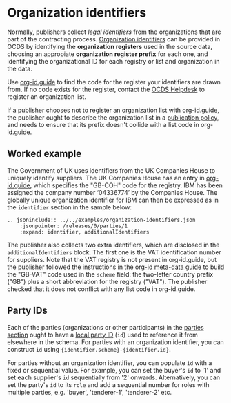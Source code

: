 # Organization identifiers

Normally, publishers collect *legal identifiers* from the organizations that are part of the contracting process. [Organization identifiers](../../../schema/identifiers/#organization-ids) can be provided in OCDS by identifying the **organization registers** used in the source data, choosing an appropiate **organization register prefix** for each one, and identifying the organizational ID for each registry or list and organization in the data.

Use [org-id.guide](http://org-id.guide/) to find the code for the register your identifiers are drawn from. If no code exists for the register, contact the [OCDS Helpdesk](../../support/index) to register an organization list.

If a publisher chooses not to register an organization list with org-id.guide, the publisher ought to describe the organization list in a [publication policy](../../publish/#finalize-your-publication-policy), and needs to ensure that its prefix doesn't collide with a list code in org-id.guide.

## Worked example

The Government of UK uses identifiers from the UK Companies House to uniquely identify suppliers. The UK Companies House has an entry in [org-id.guide](http://org-id.guide/list/GB-COH), which specifies the "GB-COH" code for the registry. IBM has been assigned the company number ‘04336774’ by the Companies House.  The globally unique organization identifier for IBM can then be expressed as in the `identifier` section in the sample below:

```eval_rst
.. jsoninclude:: ../../examples/organization-identifiers.json
    :jsonpointer: /releases/0/parties/1
    :expand: identifier, additionalIdentifiers
```

The publisher also collects two extra identifiers, which are disclosed in the `additionalIdentifiers` block. The first one is the VAT identification number for suppliers. Note that the VAT registry is not present in org-id.guide, but the publisher followed the instructions in the [org-id meta-data guide](http://docs.org-id.guide/en/latest/metadata/#assigning-a-code) to build the "GB-VAT" code used in the `scheme` field: the two-letter country prefix ("GB") plus a short abbreviation for the registry ("VAT"). The publisher checked that it does not conflict with any list code in org-id.guide.

## Party IDs

Each of the parties (organizations or other participants) in the [parties section](../../../schema/reference/#parties) ought to have a [local party ID](../../../schema/identifiers/#party-ids) (`id`) used to reference it from elsewhere in the schema. For parties with an organization identifier, you can construct `id` using `{identifier.scheme}-{identifier.id}`.

For parties without an organization identifier, you can populate `id` with a fixed or sequential value. For example, you can set the buyer's `id` to '1' and set each supplier's `id` sequentially from '2' onwards. Alternatively, you can set the party's `id` to its `role` and add a sequential number for roles with multiple parties, e.g. 'buyer', 'tenderer-1', 'tenderer-2' etc.

